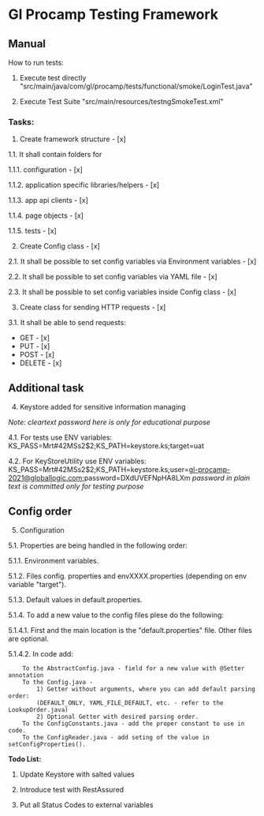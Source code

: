 # Gl Procamp Testing Framework

## Manual

How to run tests:

1. Execute test directly "src/main/java/com/gl/procamp/tests/functional/smoke/LoginTest.java"

2. Execute Test Suite "src/main/resources/testngSmokeTest.xml"

### Tasks:

1. Create framework structure - [x]

1.1. It shall contain folders for

1.1.1. configuration - [x]

1.1.2. application specific libraries/helpers - [x]

1.1.3. app api clients - [x]

1.1.4. page objects - [x]

1.1.5. tests - [x]

2. Create Config class - [x]

2.1. It shall be possible to set config variables via Environment variables - [x]

2.2. It shall be possible to set config variables via YAML file - [x]

2.3. It shall be possible to set config variables inside Config class - [x]

3. Create class for sending HTTP requests - [x]

3.1. It shall be able to send requests:
- GET - [x]
- PUT - [x] 
- POST - [x]
- DELETE - [x]

## Additional task

4. Keystore added for sensitive information managing

_Note: cleartext password here is only for educational purpose_

4.1. For tests use ENV variables: KS_PASS=Mrt#42MSs2$2;KS_PATH=keystore.ks;target=uat

4.2. For KeyStoreUtility use ENV variables: KS_PASS=Mrt#42MSs2$2;KS_PATH=keystore.ks;user=gl-procamp-2021@globallogic.com;password=DXdUVEFNpHA8LXm
_password in plain text is committed only for testing purpose_
## Config order

5. Configuration

5.1. Properties are being handled in the following order:

5.1.1. Environment variables.

5.1.2. Files config. properties and envXXXX.properties (depending on env variable "target").

5.1.3. Default values in default.properties.

5.1.4. To add a new value to the config files plese do the following:

5.1.4.1. First and the main location is the "default.properties" file. Other files are optional.

5.1.4.2. In code add:

        To the AbstractConfig.java - field for a new value with @Setter annotation
        To the Config.java - 
            1) Getter without arguments, where you can add default parsing order:
            (DEFAULT_ONLY, YAML_FILE_DEFAULT, etc. - refer to the LookupOrder.java)
            2) Optional Getter with desired parsing order.
        To the ConfigConstants.java - add the proper constant to use in code.
        To the ConfigReader.java - add seting of the value in setConfigProperties(). 


**Todo List:**

1) Update Keystore with salted values

2) Introduce test with RestAssured

3) Put all Status Codes to external variables
